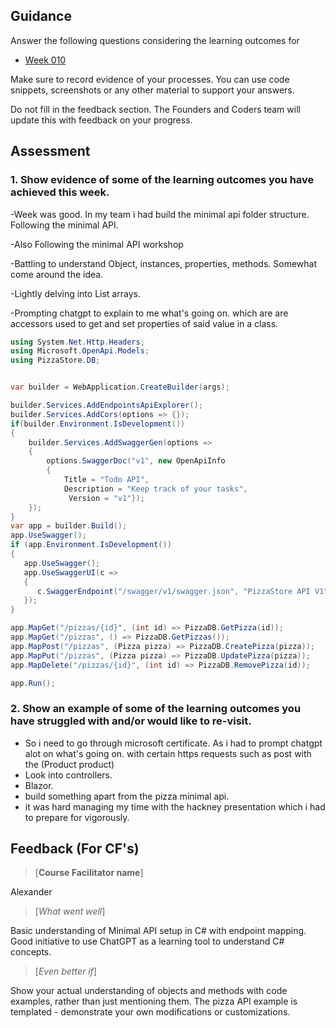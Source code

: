 ## Guidance
Answer the following questions considering the learning outcomes for
- [Week 010](https://learn.foundersandcoders.com/course/syllabus/developer/week10-project05-DOTNET-intro/learning-outcomes/)

Make sure to record evidence of your processes. You can use code snippets, screenshots or any other material to support your answers.

Do not fill in the feedback section. The Founders and Coders team will update this with feedback on your progress.

## Assessment
 ### 1. Show evidence of some of the learning outcomes you have achieved this week.
 
-Week was good. In my team i had build the minimal api folder structure. Following the minimal API. 

-Also Following the minimal API workshop

-Battling to understand Object, instances, properties, methods. Somewhat come around the idea.

-Lightly delving into List<T> arrays. 

-Prompting chatgpt to explain to me what's going on. which are are accessors used  to  get and set  properties of said value in a class. 

```csharp
using System.Net.Http.Headers;
using Microsoft.OpenApi.Models;
using PizzaStore.DB;


var builder = WebApplication.CreateBuilder(args);

builder.Services.AddEndpointsApiExplorer();
builder.Services.AddCors(options => {});
if(builder.Environment.IsDevelopment())
{
    builder.Services.AddSwaggerGen(options =>
    {
        options.SwaggerDoc("v1", new OpenApiInfo 
        { 
            Title = "Todo API", 
            Description = "Keep track of your tasks",
             Version = "v1"});
    });
}
var app = builder.Build();
app.UseSwagger();
if (app.Environment.IsDevelopment())
{
   app.UseSwagger();
   app.UseSwaggerUI(c =>
   {
      c.SwaggerEndpoint("/swagger/v1/swagger.json", "PizzaStore API V1");
   });
}

app.MapGet("/pizzas/{id}", (int id) => PizzaDB.GetPizza(id));
app.MapGet("/pizzas", () => PizzaDB.GetPizzas());
app.MapPost("/pizzas", (Pizza pizza) => PizzaDB.CreatePizza(pizza));
app.MapPut("/pizzas", (Pizza pizza) => PizzaDB.UpdatePizza(pizza));
app.MapDelete("/pizzas/{id}", (int id) => PizzaDB.RemovePizza(id));

app.Run();
```


 ### 2. Show an example of some of the learning outcomes you have struggled with and/or would like to re-visit.
- So i need to go through microsoft certificate. As i had to prompt chatgpt alot on what's going on. with certain https requests such as post with the (Product product) 
- Look into controllers.
- Blazor.
- build something apart from the pizza minimal api.
- it was hard managing my time with the hackney presentation which i had to prepare for vigorously.  


## Feedback (For CF's)
> [**Course Facilitator name**]

Alexander

> [*What went well*]

Basic understanding of Minimal API setup in C# with endpoint mapping. Good initiative to use ChatGPT as a learning tool to understand C# concepts.

> [*Even better if*]

Show your actual understanding of objects and methods with code examples, rather than just mentioning them. The pizza API example is templated - demonstrate your own modifications or customizations.
